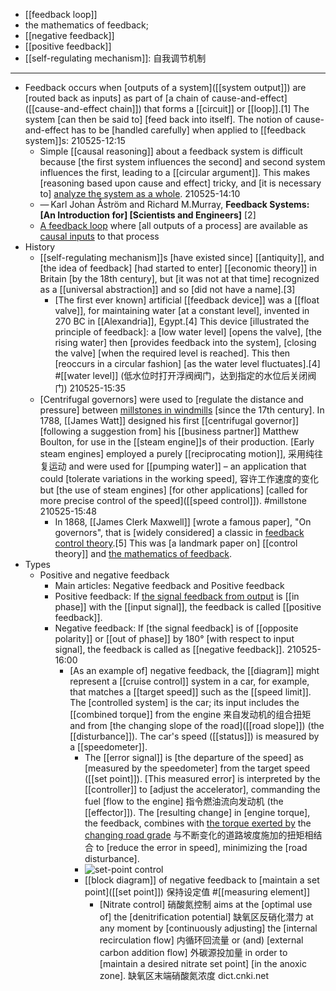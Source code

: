 - [[feedback loop]]
- the mathematics of feedback;
- [[negative feedback]]
- [[positive feedback]]
- [[self-regulating mechanism]]: 自我调节机制
- ---
- Feedback occurs when [outputs of a system]([[system output]]) are [routed back as inputs] as part of [a chain of cause-and-effect]([[cause-and-effect chain]]) that forms a [[circuit]] or [[loop]].[1] The system [can then be said to] [feed back into itself]. The notion of cause-and-effect has to be [handled carefully] when applied to [[feedback system]]s:
210525-12:15
    - Simple [[causal reasoning]] about a feedback system is difficult because [the first system influences the second] and second system influences the first, leading to a [[circular argument]]. This makes [reasoning based upon cause and effect] tricky, and [it is necessary to] [analyze the system as a whole](((2ERIl2IZu))).
210525-14:10
    - — Karl Johan Åström and Richard M.Murray, __Feedback Systems: [An Introduction for] [Scientists and Engineers]__ [2]
    - [A feedback loop](https://en.wikipedia.org/wiki/File:General_Feedback_Loop.svg) where [all outputs of a process] are available as [causal inputs](((4gT3P9V1Z))) to that process
- History
    - [[self-regulating mechanism]]s [have existed since] [[antiquity]], and [the idea of feedback] [had started to enter] [[economic theory]] in Britain [by the 18th century], but [it was not at that time] recognized as a [[universal abstraction]] and so [did not have a name].[3]
        - [The first ever known] artificial [[feedback device]] was a [[float valve]], for maintaining water [at a constant level], invented in 270 BC in [[Alexandria]], Egypt.[4] This device [illustrated the principle of feedback]: a [low water level] [opens the valve], [the rising water] then [provides feedback into the system], [closing the valve] [when the required level is reached]. This then [reoccurs in a circular fashion] [as the water level fluctuates].[4] #[[water level]]
(低水位时打开浮阀阀门，达到指定的水位后关闭阀门)
210525-15:35
    - [Centrifugal governors] were used to [regulate the distance and pressure] between [millstones in windmills]([[windmill]]) [since the 17th century]. In 1788, [[James Watt]] designed his first [[centrifugal governor]] [following a suggestion from] his [[business partner]] Matthew Boulton, for use in the [[steam engine]]s of their production. [Early steam engines] employed a purely [[reciprocating motion]], 采用纯往复运动 and were used for [[pumping water]] – an application that could [tolerate variations in the working speed], 容许工作速度的变化 but [the use of steam engines] [for other applications] [called for more precise control of the speed]([[speed control]]). #millstone
210525-15:48
        - In 1868, [[James Clerk Maxwell]] [wrote a famous paper], "On governors", that is [widely considered] a classic in [feedback control theory](((4zSdF8eLA))).[5] This was [a landmark paper on] [[control theory]] and [the mathematics of feedback](((sy9FdFatr))).
- Types
    - Positive and negative feedback
        - Main articles: Negative feedback and Positive feedback
        - Positive feedback: If [the signal feedback from output](((p49eJTP10))) is [[in phase]] with the [[input signal]], the feedback is called [[positive feedback]].
        - Negative feedback: If [the signal feedback] is of [[opposite polarity]] or [[out of phase]] by 180° [with respect to input signal], the feedback is called as [[negative feedback]].
210525-16:00
            - [As an example of] negative feedback, the [[diagram]] might represent a [[cruise control]] system in a car, for example, that matches a [[target speed]] such as the [[speed limit]]. The [controlled system] is the car; its input includes the [[combined torque]] from the engine 来自发动机的组合扭矩 and from [the changing slope of the road]([[road slope]]) (the [[disturbance]]). The car's speed ([[status]]) is measured by a [[speedometer]]. 
                - The [[error signal]] is [the departure of the speed] as [measured by the speedometer] from the target speed ([[set point]]). [This measured error] is interpreted by the [[controller]] to [adjust the accelerator], commanding the fuel [flow to the engine] 指令燃油流向发动机 (the [[effector]]). The [resulting change] in [engine torque], the feedback, combines with [the torque exerted by](((0lMFkh8z7))) the [changing road grade](((lIYxvnhKO))) 与不断变化的道路坡度施加的扭矩相结合 to [reduce the error in speed], minimizing the [road disturbance].
                - ![set-point control](https://upload.wikimedia.org/wikipedia/commons/e/ee/Set-point_control.png)
                - [[block diagram]] of negative feedback to [maintain a set point]([[set point]]) 保持设定值   #[[measuring element]]
                    - [Nitrate control] 硝酸氮控制 aims at the [optimal use of] the [denitrification potential] 缺氧区反硝化潜力 at any moment by [continuously adjusting] the [internal recirculation flow] 内循环回流量 or (and) [external carbon addition flow] 外碳源投加量 in order to [maintain a desired nitrate set point] [in the anoxic zone]. 缺氧区末端硝酸氮浓度 dict.cnki.net
